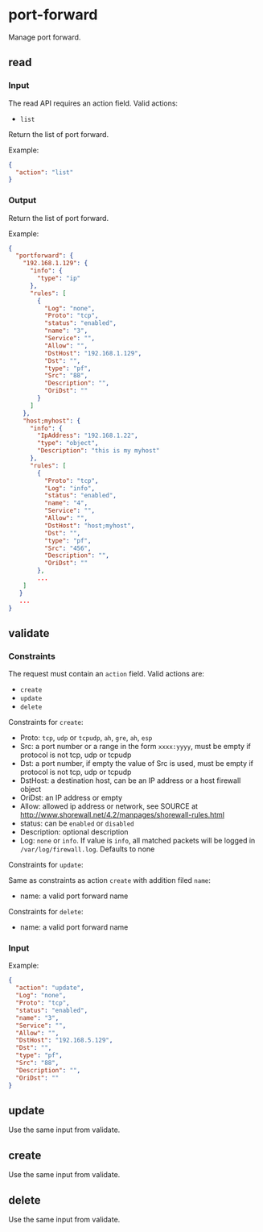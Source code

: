 # port-forward

Manage port forward.

## read

### Input

The read API requires an action field.
Valid actions:

- `list`

Return the list of port forward.

Example:
```json
{
  "action": "list"
}
```

### Output

Return the list of port forward.

Example:
```json
{
  "portforward": {
    "192.168.1.129": {
      "info": {
        "type": "ip"
      },
      "rules": [
        {
          "Log": "none",
          "Proto": "tcp",
          "status": "enabled",
          "name": "3",
          "Service": "",
          "Allow": "",
          "DstHost": "192.168.1.129",
          "Dst": "",
          "type": "pf",
          "Src": "88",
          "Description": "",
          "OriDst": ""
        }
      ]
    },
    "host;myhost": {
      "info": {
        "IpAddress": "192.168.1.22",
        "type": "object",
        "Description": "this is my myhost"
      },
      "rules": [
        {
          "Proto": "tcp",
          "Log": "info",
          "status": "enabled",
          "name": "4",
          "Service": "",
          "Allow": "",
          "DstHost": "host;myhost",
          "Dst": "",
          "type": "pf",
          "Src": "456",
          "Description": "",
          "OriDst": ""
        },
        ...
    ]
   }
   ...
}
```

## validate

### Constraints

The request must contain an `action` field. Valid actions are:

- `create`
- `update`
- `delete`

Constraints for `create`:

- Proto: `tcp`, `udp` or `tcpudp`, `ah`, `gre`, `ah`, `esp` 
- Src: a port number or a range in the form `xxxx:yyyy`, must be empty if protocol is not tcp, udp or tcpudp
- Dst: a port number, if empty the value of Src is used, must be empty if protocol is not tcp, udp or tcpudp
- DstHost: a destination host, can be an IP address or a host firewall object
- OriDst: an IP address or empty
- Allow: allowed ip address or network, see SOURCE  at <http://www.shorewall.net/4.2/manpages/shorewall-rules.html>
- status: can be `enabled` or `disabled`
- Description: optional description
- Log: `none` or `info`. If value is `info`, all matched packets will be logged in `/var/log/firewall.log`. Defaults to none

Constraints for `update`:

Same as constraints as action `create` with addition filed `name`:

- name: a valid port forward name

Constraints for `delete`:

- name: a valid port forward name


### Input

Example:
```json
{
  "action": "update",
  "Log": "none",
  "Proto": "tcp",
  "status": "enabled",
  "name": "3",
  "Service": "",
  "Allow": "",
  "DstHost": "192.168.5.129",
  "Dst": "",
  "type": "pf",
  "Src": "88",
  "Description": "",
  "OriDst": ""
}
```

## update

Use the same input from validate.

## create

Use the same input from validate.

## delete

Use the same input from validate.

